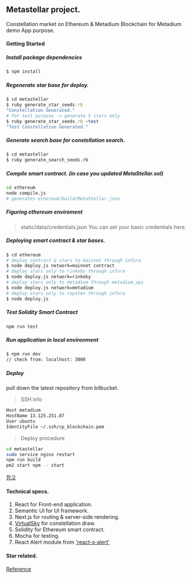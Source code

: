 ## Metastellar project.

Constellation market on Ethereum & Metadium Blockchain for Metadium demo App purpose.

#### Getting Started

##### Install package dependencies

```bash
$ npm install
```
##### Regenerate star base for deploy.

```ruby
$ cd metastellar
$ ruby generate_star_seeds.rb
"Constellation Generated."
# for test purpose -> generate 5 stars only
$ ruby generate_star_seeds.rb -test
"Test Constellation Generated."
```
##### Generate search base for constellation search.
```bash
$ cd metastellar
$ ruby generate_search_seeds.rb
```
##### Compile smart contract. (in case you updated MetaStellar.sol)
```bash
cd ethereum
node compile.js
# generates ethereum/build/MetaStellar.json
```
##### Figuring ethereum enviroment
> static/data/credentials.json
You can set your basic credentials here.
##### Deploying smart contract & star bases.
```bash
$ cd ethereum
# deploy contract & stars to mainnet through infura
$ node deploy.js network=mainnet contract
# deploy stars only to rinkeby through infura
$ node deploy.js network=rinkeby
# deploy stars only to metadium through metadium_api
$ node deploy.js network=metadium
# deploy stars only to ropsten through infura
$ node deploy.js
```
##### Test Solidity Smart Contract
```bash
npm run test
```
##### Run application in local environment
```bash
$ npm run dev
// check from: localhost: 3000
```
##### Deploy
pull down the latest repository from bitbucket.
> SSH info
```bash
Host metadium
HostName 13.125.251.87
User ubuntu
IdentityFile ~/.ssh/cp_blockchain.pem
```
> Deploy procedure
```bash
cd metastellar
sudo service nginx restart
npm run build
pm2 start npm -- start
```
[참고](https://medium.com/@sscaff1/nextjs-from-npm-init-to-production-c9f543169bfb)


#### Technical specs.

1. React for Front-end application.
2. Semantic UI for UI framework.
3. Next.js for routing & server-side rendering.
4. [VirtualSky](https://github.com/slowe/VirtualSky) for constellation draw.
5. Solidity for Ethereum smart contract.
6. Mocha for testing.
7. React Alert module from ['react-s-alert'](https://github.com/juliancwirko/react-s-alert)

#### Star related.
[Reference](http://curious.astro.cornell.edu/about-us/112-observational-astronomy/stargazing/technical-questions/699-what-are-ra-and-dec-intermediate)
